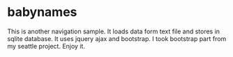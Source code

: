 # babynames
This is another navigation sample.  It loads data form text file and stores in sqlite database.  It uses jquery ajax and bootstrap.  I took bootstrap part from my seattle project.  Enjoy it.
